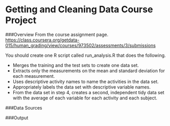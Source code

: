 # Getting and Cleaning Data Course Project

###Overview
From the course assignment page.
<https://class.coursera.org/getdata-015/human_grading/view/courses/973502/assessments/3/submissions>
  

You should create one R script called run_analysis.R that does the following. 
* Merges the training and the test sets to create one data set.
* Extracts only the measurements on the mean and standard deviation for each measurement. 
* Uses descriptive activity names to name the activities in the data set.
* Appropriately labels the data set with descriptive variable names. 
* From the data set in step 4, creates a second, independent tidy data set with the average of each variable for each activity and each subject.

###Data Sources 

###Output

